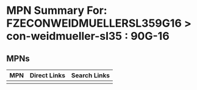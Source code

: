 



# MPN Summary For: FZECONWEIDMUELLERSL359G16 > con-weidmueller-sl35 : 90G-16

## MPNs
  

|MPN|Direct Links|Search Links|
| :--- | :--- | :--- |
||||
